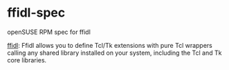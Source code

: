 # ffidl-spec
openSUSE RPM spec for ffidl

[ffidl](https://github.com/prs-de/ffidl):
Ffidl allows you to define Tcl/Tk extensions with pure Tcl wrappers
calling any shared library installed on your system, including the Tcl
and Tk core libraries.

